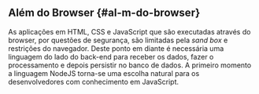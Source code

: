 ## Além do Browser {#al-m-do-browser}

As aplicações em HTML, CSS e JavaScript que são executadas através do browser, por questões de segurança, são limitadas pela _sand box_ e restrições do navegador. Deste ponto em diante é necessária uma linguagem do lado do back-end para receber os dados, fazer o processamento e depois persistir no banco de dados. A primeiro momento a linguagem NodeJS torna-se uma escolha natural para os desenvolvedores com conhecimento em JavaScript.

